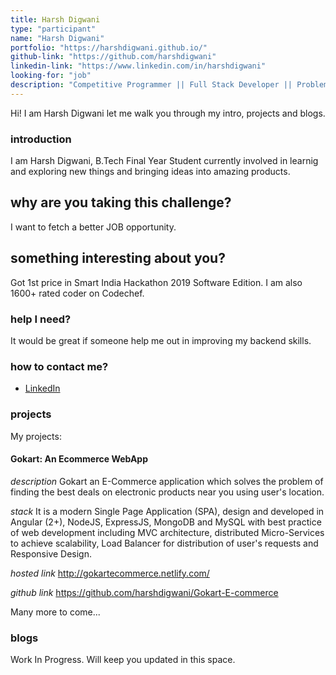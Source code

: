 ```yaml
---
title: Harsh Digwani
type: "participant"
name: "Harsh Digwani"
portfolio: "https://harshdigwani.github.io/"
github-link: "https://github.com/harshdigwani"
linkedin-link: "https://www.linkedin.com/in/harshdigwani"
looking-for: "job"
description: "Competitive Programmer || Full Stack Developer || Problem Solver || Student || React || Angular || JavaScript || NodeJS || ExpressJS || Python. "
---
```


Hi! I am Harsh Digwani let me walk you through my intro, projects and blogs.

### introduction

I am Harsh Digwani, B.Tech Final Year Student currently involved in learnig and exploring new things and bringing ideas into amazing products.

## why are you taking this challenge?

I want to fetch a better JOB opportunity.

## something interesting about you?

Got 1st price in Smart India Hackathon 2019 Software Edition.
I am also 1600+ rated coder on Codechef.

### help I need?

It would be great if someone help me out in improving my backend skills.

### how to contact me?

- [LinkedIn](https://www.linkedin.com/in/harshdigwani)

### projects


My projects:

#### Gokart: An Ecommerce WebApp

_description_ Gokart an E-Commerce application which solves the problem of finding the best deals on electronic products near you using user's location.

_stack_ It is a modern Single Page Application (SPA), design and developed in Angular (2+), NodeJS, ExpressJS, MongoDB and MySQL with best practice of web development including MVC architecture, distributed Micro-Services to achieve scalability, Load Balancer for distribution of user's requests and Responsive Design.

_hosted link_ http://gokartecommerce.netlify.com/

_github link_ https://github.com/harshdigwani/Gokart-E-commerce

Many more to come... 

### blogs

Work In Progress. Will keep you updated in this space. 

